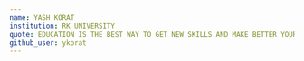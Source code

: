 ```yaml
---
name: YASH KORAT
institution: RK UNIVERSITY
quote: EDUCATION IS THE BEST WAY TO GET NEW SKILLS AND MAKE BETTER YOUR LIFE.
github_user: ykorat
---
```

